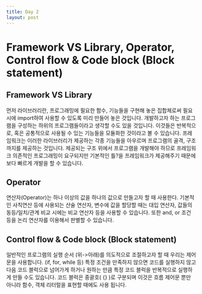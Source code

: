 ```yaml
---
title: Day 2
layout: post
---
```

# Framework VS Library, Operator, Control flow & Code block (Block statement)

## Framework VS Library

먼저 라이브러리란, 프로그래밍에 필요한 함수, 기능들을 구현해 놓은 집합체로써 필요시에 import하여 사용할 수 있도록 미리 만들어 놓은 것입니다. 개발하고자 하는 프로그램을 구성하는 하위의 프로그램들이라고 생각할 수도 있을 것입니다. 이것들은 반복적으로, 혹은 공통적으로 사용될 수 있는 기능들을 모듈화한 것이라고 볼 수 있습니다.
프레임워크는 이러한 라이브러리가 제공하는 각종 기능들을 아우르며 프로그램의 골격, 구조까지를 제공하는 것입니다. 제공되는 구조 위에서 프로그램을 개발해야 하므로 프레임워크 의존적인 프로그래밍이 요구되지만 기본적인 틀?을 프레임워크가 제공해주기 때문에 보다 빠르게 개발을 할 수 있습니다.

## Operator

연산자(Operator)는 하나 이상의 값을 하나의 값으로 만들고자 할 때 사용한다. 기본적인 사칙연산 등에 사용되는 산술 연산자, 변수에 값을 할당할 때는 대입 연산자, 값들의 동등/일치/관계 비교 시에는 비교 연산자 등을 사용할 수 있습니다. 또한 and, or 조건 등을 논리 연산자를 이용해서 판별할 수 있습니다.

## Control flow & Code block (Block statement)

일반적인 프로그램의 실행 순서 (위->아래)를 의도적으로 조절하고자 할 때 우리는 제어문을 사용합니다. (if, for, while 등) 특정 조건을 만족하지 않으면 코드를 실행하지 않고 다음 코드 블럭으로 넘어가게 하거나 원하는 만큼 특정 코드 블럭을 반복적으로 실행하게 만들 수도 있습니다. 코드 블럭은 중괄호( {} )로 구분되며 이것은 흐름 제어문 뿐만 아니라 함수, 객체 리터럴을 표현할 때에도 사용 됩니다.
